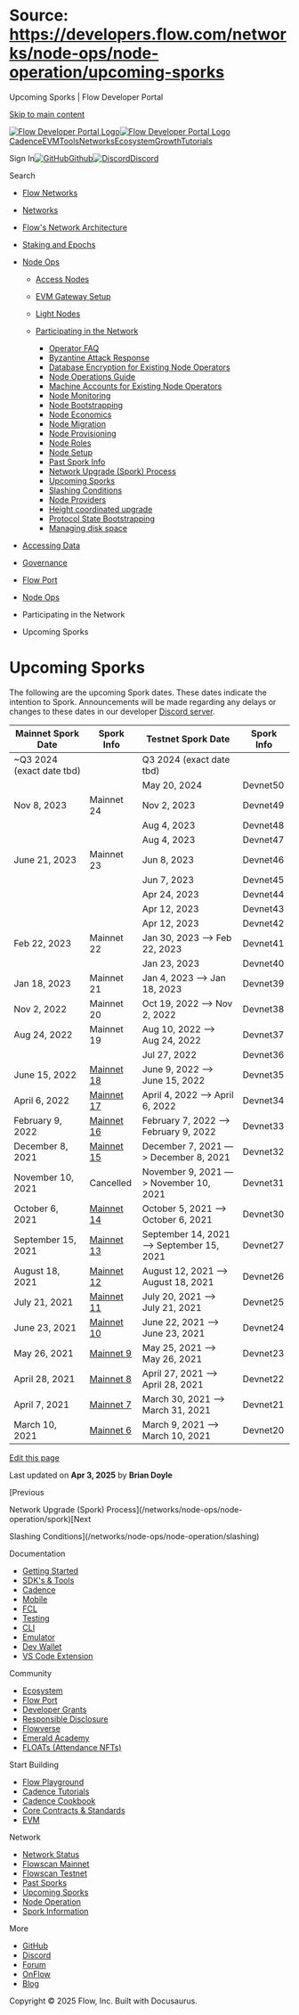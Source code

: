 # Source: https://developers.flow.com/networks/node-ops/node-operation/upcoming-sporks

Upcoming Sporks | Flow Developer Portal



[Skip to main content](#__docusaurus_skipToContent_fallback)

[![Flow Developer Portal Logo](/img/flow-docs-logo-dark.png)![Flow Developer Portal Logo](/img/flow-docs-logo-light.png)](/)[Cadence](/build/flow)[EVM](/evm/about)[Tools](/tools/clients)[Networks](/networks/flow-networks)[Ecosystem](/ecosystem)[Growth](/growth)[Tutorials](/tutorials)

Sign In[![GitHub]()Github](https://github.com/onflow)[![Discord]()Discord](https://discord.gg/flow)

Search

* [Flow Networks](/networks/flow-networks)
* [Networks](/networks)
* [Flow's Network Architecture](/networks/network-architecture)
* [Staking and Epochs](/networks/staking)
* [Node Ops](/networks/node-ops)

  + [Access Nodes](/networks/node-ops/access-nodes/access-node-setup)
  + [EVM Gateway Setup](/networks/node-ops/evm-gateway/evm-gateway-setup)
  + [Light Nodes](/networks/node-ops/light-nodes/observer-node)
  + [Participating in the Network](/networks/node-ops/node-operation/faq)

    - [Operator FAQ](/networks/node-ops/node-operation/faq)
    - [Byzantine Attack Response](/networks/node-ops/node-operation/byzantine-node-attack-response)
    - [Database Encryption for Existing Node Operators](/networks/node-ops/node-operation/db-encryption-existing-operator)
    - [Node Operations Guide](/networks/node-ops/node-operation/guides/genesis-bootstrap)
    - [Machine Accounts for Existing Node Operators](/networks/node-ops/node-operation/machine-existing-operator)
    - [Node Monitoring](/networks/node-ops/node-operation/monitoring-nodes)
    - [Node Bootstrapping](/networks/node-ops/node-operation/node-bootstrap)
    - [Node Economics](/networks/node-ops/node-operation/node-economics)
    - [Node Migration](/networks/node-ops/node-operation/node-migration)
    - [Node Provisioning](/networks/node-ops/node-operation/node-provisioning)
    - [Node Roles](/networks/node-ops/node-operation/node-roles)
    - [Node Setup](/networks/node-ops/node-operation/node-setup)
    - [Past Spork Info](/networks/node-ops/node-operation/past-sporks)
    - [Network Upgrade (Spork) Process](/networks/node-ops/node-operation/spork)
    - [Upcoming Sporks](/networks/node-ops/node-operation/upcoming-sporks)
    - [Slashing Conditions](/networks/node-ops/node-operation/slashing)
    - [Node Providers](/networks/node-ops/node-operation/node-providers)
    - [Height coordinated upgrade](/networks/node-ops/node-operation/hcu)
    - [Protocol State Bootstrapping](/networks/node-ops/node-operation/protocol-state-bootstrap)
    - [Managing disk space](/networks/node-ops/node-operation/reclaim-disk)
* [Accessing Data](/networks/access-onchain-data)
* [Governance](/networks/governance)
* [Flow Port](/networks/flow-port)

* [Node Ops](/networks/node-ops)
* Participating in the Network
* Upcoming Sporks

# Upcoming Sporks

The following are the upcoming Spork dates. These dates indicate the intention to Spork. Announcements will be made regarding any delays or changes to these dates in our developer [Discord server](https://discord.gg/flow).

| Mainnet Spork Date | Spork Info | Testnet Spork Date | Spork Info |
| --- | --- | --- | --- |
| ~Q3 2024 (exact date tbd) |  | Q3 2024 (exact date tbd) |  |
|  |  | May 20, 2024 | Devnet50 |
| Nov 8, 2023 | Mainnet 24 | Nov 2, 2023 | Devnet49 |
|  |  | Aug 4, 2023 | Devnet48 |
|  |  | Aug 4, 2023 | Devnet47 |
| June 21, 2023 | Mainnet 23 | Jun 8, 2023 | Devnet46 |
|  |  | Jun 7, 2023 | Devnet45 |
|  |  | Apr 24, 2023 | Devnet44 |
|  |  | Apr 12, 2023 | Devnet43 |
|  |  | Apr 12, 2023 | Devnet42 |
| Feb 22, 2023 | Mainnet 22 | Jan 30, 2023 —> Feb 22, 2023 | Devnet41 |
|  |  | Jan 23, 2023 | Devnet40 |
| Jan 18, 2023 | Mainnet 21 | Jan 4, 2023 —> Jan 18, 2023 | Devnet39 |
| Nov 2, 2022 | Mainnet 20 | Oct 19, 2022 —> Nov 2, 2022 | Devnet38 |
| Aug 24, 2022 | Mainnet 19 | Aug 10, 2022 —> Aug 24, 2022 | Devnet37 |
|  |  | Jul 27, 2022 | Devnet36 |
| June 15, 2022 | [Mainnet 18](/networks/node-ops/node-operation/past-sporks#mainnet-18) | June 9, 2022 —> June 15, 2022 | Devnet35 |
| April 6, 2022 | [Mainnet 17](/networks/node-ops/node-operation/past-sporks#mainnet-17) | April 4, 2022 —> April 6, 2022 | Devnet34 |
| February 9, 2022 | [Mainnet 16](/networks/node-ops/node-operation/past-sporks#mainnet-16) | February 7, 2022 —> February 9, 2022 | Devnet33 |
| December 8, 2021 | [Mainnet 15](/networks/node-ops/node-operation/past-sporks#mainnet-15) | December 7, 2021 —> December 8, 2021 | Devnet32 |
| November 10, 2021 | Cancelled | November 9, 2021 —> November 10, 2021 | Devnet31 |
| October 6, 2021 | [Mainnet 14](/networks/node-ops/node-operation/past-sporks#mainnet-14) | October 5, 2021 —> October 6, 2021 | Devnet30 |
| September 15, 2021 | [Mainnet 13](/networks/node-ops/node-operation/past-sporks#mainnet-13) | September 14, 2021 —> September 15, 2021 | Devnet27 |
| August 18, 2021 | [Mainnet 12](/networks/node-ops/node-operation/past-sporks#mainnet-12) | August 12, 2021 —> August 18, 2021 | Devnet26 |
| July 21, 2021 | [Mainnet 11](/networks/node-ops/node-operation/past-sporks#mainnet-11) | July 20, 2021 —> July 21, 2021 | Devnet25 |
| June 23, 2021 | [Mainnet 10](/networks/node-ops/node-operation/past-sporks#mainnet-10) | June 22, 2021 —> June 23, 2021 | Devnet24 |
| May 26, 2021 | [Mainnet 9](/networks/node-ops/node-operation/past-sporks#mainnet-9) | May 25, 2021 —> May 26, 2021 | Devnet23 |
| April 28, 2021 | [Mainnet 8](/networks/node-ops/node-operation/past-sporks#mainnet-8) | April 27, 2021 —> April 28, 2021 | Devnet22 |
| April 7, 2021 | [Mainnet 7](/networks/node-ops/node-operation/past-sporks#mainnet-7) | March 30, 2021 —> March 31, 2021 | Devnet21 |
| March 10, 2021 | [Mainnet 6](/networks/node-ops/node-operation/past-sporks#mainnet-6) | March 9, 2021 —> March 10, 2021 | Devnet20 |

[Edit this page](https://github.com/onflow/docs/tree/main/docs/networks/node-ops/node-operation/upcoming-sporks.md)

Last updated on **Apr 3, 2025** by **Brian Doyle**

[Previous

Network Upgrade (Spork) Process](/networks/node-ops/node-operation/spork)[Next

Slashing Conditions](/networks/node-ops/node-operation/slashing)

Documentation

* [Getting Started](/build/getting-started/contract-interaction)
* [SDK's & Tools](/tools)
* [Cadence](https://cadence-lang.org/docs/)
* [Mobile](/build/guides/mobile/overview)
* [FCL](/tools/clients/fcl-js)
* [Testing](/build/smart-contracts/testing)
* [CLI](/tools/flow-cli)
* [Emulator](/tools/emulator)
* [Dev Wallet](https://github.com/onflow/fcl-dev-wallet)
* [VS Code Extension](/tools/vscode-extension)

Community

* [Ecosystem](/ecosystem)
* [Flow Port](https://port.onflow.org/)
* [Developer Grants](https://github.com/onflow/developer-grants)
* [Responsible Disclosure](https://flow.com/flow-responsible-disclosure)
* [Flowverse](https://www.flowverse.co/)
* [Emerald Academy](https://academy.ecdao.org/)
* [FLOATs (Attendance NFTs)](https://floats.city/)

Start Building

* [Flow Playground](https://play.flow.com/)
* [Cadence Tutorials](https://cadence-lang.org/docs/tutorial/first-steps)
* [Cadence Cookbook](https://open-cadence.onflow.org)
* [Core Contracts & Standards](/build/core-contracts)
* [EVM](/evm/about)

Network

* [Network Status](https://status.onflow.org/)
* [Flowscan Mainnet](https://flowscan.io/)
* [Flowscan Testnet](https://testnet.flowscan.io/)
* [Past Sporks](/networks/node-ops/node-operation/past-sporks)
* [Upcoming Sporks](/networks/node-ops/node-operation/upcoming-sporks)
* [Node Operation](/networks/node-ops)
* [Spork Information](/networks/node-ops/node-operation/spork)

More

* [GitHub](https://github.com/onflow)
* [Discord](https://discord.gg/flow)
* [Forum](https://forum.onflow.org/)
* [OnFlow](https://onflow.org/)
* [Blog](https://flow.com/blog)

Copyright © 2025 Flow, Inc. Built with Docusaurus.
